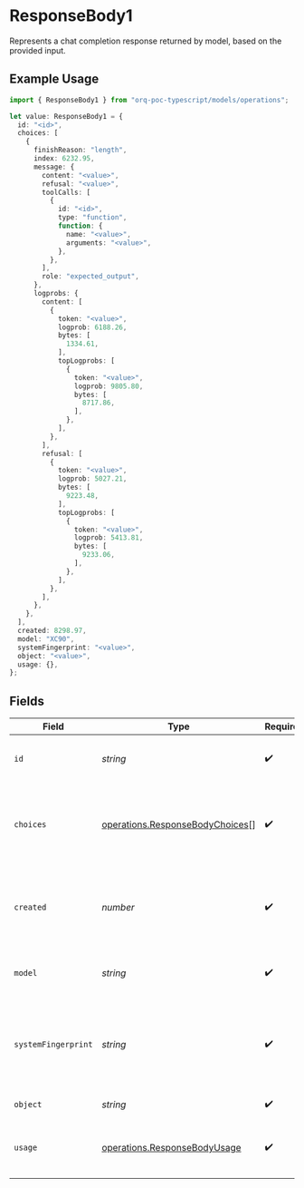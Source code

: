 # ResponseBody1

Represents a chat completion response returned by model, based on the provided input.

## Example Usage

```typescript
import { ResponseBody1 } from "orq-poc-typescript/models/operations";

let value: ResponseBody1 = {
  id: "<id>",
  choices: [
    {
      finishReason: "length",
      index: 6232.95,
      message: {
        content: "<value>",
        refusal: "<value>",
        toolCalls: [
          {
            id: "<id>",
            type: "function",
            function: {
              name: "<value>",
              arguments: "<value>",
            },
          },
        ],
        role: "expected_output",
      },
      logprobs: {
        content: [
          {
            token: "<value>",
            logprob: 6188.26,
            bytes: [
              1334.61,
            ],
            topLogprobs: [
              {
                token: "<value>",
                logprob: 9805.80,
                bytes: [
                  8717.86,
                ],
              },
            ],
          },
        ],
        refusal: [
          {
            token: "<value>",
            logprob: 5027.21,
            bytes: [
              9223.48,
            ],
            topLogprobs: [
              {
                token: "<value>",
                logprob: 5413.81,
                bytes: [
                  9233.06,
                ],
              },
            ],
          },
        ],
      },
    },
  ],
  created: 8298.97,
  model: "XC90",
  systemFingerprint: "<value>",
  object: "<value>",
  usage: {},
};
```

## Fields

| Field                                                                              | Type                                                                               | Required                                                                           | Description                                                                        |
| ---------------------------------------------------------------------------------- | ---------------------------------------------------------------------------------- | ---------------------------------------------------------------------------------- | ---------------------------------------------------------------------------------- |
| `id`                                                                               | *string*                                                                           | :heavy_check_mark:                                                                 | A unique identifier for the chat completion.                                       |
| `choices`                                                                          | [operations.ResponseBodyChoices](../../models/operations/responsebodychoices.md)[] | :heavy_check_mark:                                                                 | A list of chat completion choices. Can be more than one if n is greater than 1.    |
| `created`                                                                          | *number*                                                                           | :heavy_check_mark:                                                                 | The Unix timestamp (in seconds) of when the chat completion was created.           |
| `model`                                                                            | *string*                                                                           | :heavy_check_mark:                                                                 | The model used for the chat completion.                                            |
| `systemFingerprint`                                                                | *string*                                                                           | :heavy_check_mark:                                                                 | This fingerprint represents the backend configuration that the model runs with.    |
| `object`                                                                           | *string*                                                                           | :heavy_check_mark:                                                                 | The object type                                                                    |
| `usage`                                                                            | [operations.ResponseBodyUsage](../../models/operations/responsebodyusage.md)       | :heavy_check_mark:                                                                 | Usage statistics for the completion request.                                       |
